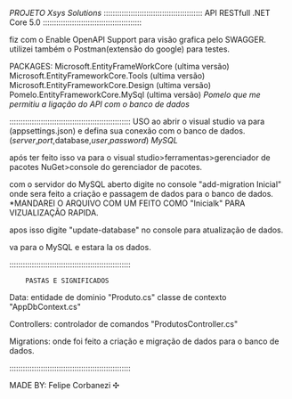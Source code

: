 *PROJETO Xsys Solutions* 
::::::::::::::::::::::::::::::::::::::::::::
	API RESTfull .NET Core 5.0
::::::::::::::::::::::::::::::::::::::::::::

fiz com o Enable OpenAPI Support para visão grafica pelo SWAGGER.
utilizei também o Postman(extensão do google) para testes.

PACKAGES:
Microsoft.EntityFrameWorkCore	(ultima versão)
Microsoft.EntityFrameworkCore.Tools	(ultima versão)
Microsoft.EntityFrameworkCore.Design	(ultima versão)
Pomelo.EntityFrameworkCore.MySql	(ultima versão)
*Pomelo que me permitiu a ligação do API com o banco de dados* 

::::::::::::::::::::::::::::::::::::::::::::::::::::::
			USO
ao abrir o visual studio va para (appsettings.json)
e defina sua conexão com o banco de dados.
(*server*,*port*,database,*user*,*password*) *MySQL*

após ter feito isso va para o visual
studio>ferramentas>gerenciador de pacotes NuGet>console do gerenciador de pacotes.

com o servidor do MySQL aberto digite no console "add-migration Inicial"
 onde sera feito a criação e passagem de dados para o banco de dados.
*MANDAREI O ARQUIVO COM UM FEITO COMO "Inicialk" PARA VIZUALIZAÇÃO RAPIDA.

apos isso digite "update-database" no console para atualização de dados.

va para o MySQL e estara la os dados.



::::::::::::::::::::::::::::::::::::::::::::::::::::::

		PASTAS E SIGNIFICADOS

Data: entidade de dominio "Produto.cs"
      classe de contexto "AppDbContext.cs"

Controllers: controlador de comandos "ProdutosController.cs"
      
Migrations: onde foi feito a criação e migração de dados para o banco de dados.

::::::::::::::::::::::::::::::::::::::::::::::::::::::


MADE BY: Felipe Corbanezi ✣


